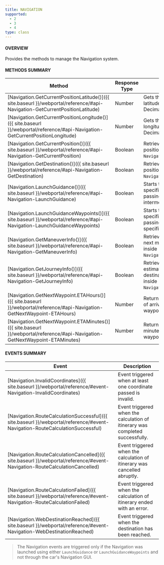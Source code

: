 ```yaml
---
title: NAVIGATION
supported:
  - 2
  - 3
  - 4
type: class
---
```


#### OVERVIEW

Provides the methods to manage the Navigation system.

#### METHODS SUMMARY

Method | Response Type | Description
-----|----|----
[Navigation.GetCurrentPositionLatitude()]({{ site.baseurl }}/webportal/reference/#api-Navigation-GetCurrentPositionLatitude) | Number | Gets the current position's latitude in WGS84 Signed Decimal Degrees.
[Navigation.GetCurrentPositionLongitude()]({{ site.baseurl }}/webportal/reference/#api-Navigation-GetCurrentPositionLongitude) | Number| Gets the current position's longitude in WGS84 Signed Decimal Degrees.
[Navigation.GetCurrentPosition()]({{ site.baseurl }}/webportal/reference/#api-Navigation-GetCurrentPosition) | Boolean | Retrieves the current position and store it inside `Navigation.CurrentPosition`.
[Navigation.GetDestination()]({{ site.baseurl }}/webportal/reference/#api-Navigation-GetDestination) | Boolean | Retrieves the current position and store it inside `Navigation.Destination`.
[Navigation.LaunchGuidance()]({{ site.baseurl }}/webportal/reference/#api-Navigation-LaunchGuidance) | Boolean | Starts the navigation to the specified destination and passing through all intermediary destinations.
[Navigation.LaunchGuidanceWaypoints()]({{ site.baseurl }}/webportal/reference/#api-Navigation-LaunchGuidanceWaypoints) | Boolean | Starts the navigation to the specified destination and passing through all the specified waypoints.
[Navigation.GetManeuverInfo()]({{ site.baseurl }}/webportal/reference/#api-Navigation-GetManeuverInfo) | Boolean | Retrieves information on the next maneuver and store it inside `Navigation.ManeuverInfo`.
[Navigation.GetJourneyInfo()]({{ site.baseurl }}/webportal/reference/#api-Navigation-GetJourneyInfo) | Boolean | Retrieves information on the estimated time of arrival at destination and store it inside `Navigation.JourneyInfo`.
[Navigation.GetNextWaypoint.ETAHours()]({{ site.baseurl }}/webportal/reference/#api-Navigation-GetNextWaypoint-ETAHours) | Number | Returns the estimated hour of arrival at the next waypoint.
[Navigation.GetNextWaypoint.ETAMinutes()]({{ site.baseurl }}/webportal/reference/#api-Navigation-GetNextWaypoint-ETAMinutes) | Number | Returns the estimated minute of arrival at the next waypoint.

#### EVENTS SUMMARY

Event | Description
----|----
[Navigation.InvalidCoordinates]({{ site.baseurl }}/webportal/reference/#event-Navigation-InvalidCoordinates) | Event triggered when at least one coordinate passed is invalid.
[Navigation.RouteCalculationSuccessful]({{ site.baseurl }}/webportal/reference/#event-Navigation-RouteCalculationSuccessful) | Event triggered when the calculation of itinerary was completed successfully.
[Navigation.RouteCalculationCancelled]({{ site.baseurl }}/webportal/reference/#event-Navigation-RouteCalculationCancelled) | Event triggered when the calculation of itinerary was cancelled abruptly.
[Navigation.RouteCalculationFailed]({{ site.baseurl }}/webportal/reference/#event-Navigation-RouteCalculationFailed) | Event triggered when the calculation of itinerary ended with an error.
[Navigation.WebDestinationReached]({{ site.baseurl }}/webportal/reference/#event-Navigation-WebDestinationReached) | Event triggered when the destination has been reached.

> The Navigation events are triggered only if the Navigation was launched using either `LaunchGuidance` or `LaunchGuidanceWaypoints` and not through the car's Navigation GUI.
